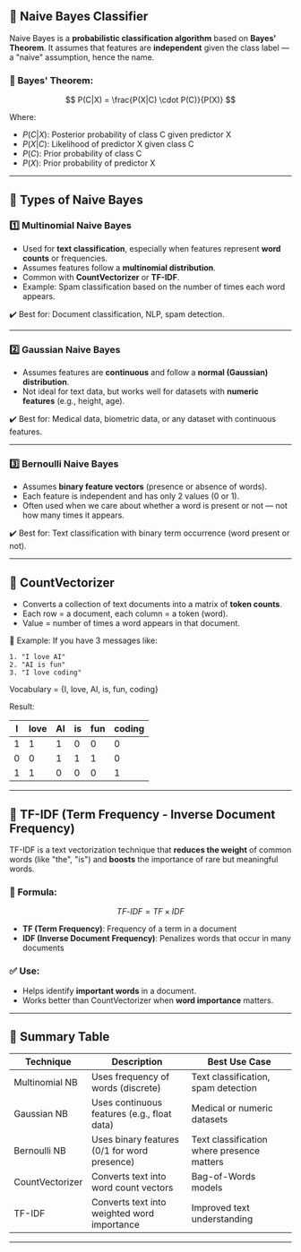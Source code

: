 ## 📘 Naive Bayes Classifier

Naive Bayes is a **probabilistic classification algorithm** based on **Bayes' Theorem**. It assumes that features are **independent** given the class label — a "naive" assumption, hence the name.

### 🔢 Bayes' Theorem:

$$
P(C|X) = \frac{P(X|C) \cdot P(C)}{P(X)}
$$

Where:

* $P(C|X)$: Posterior probability of class C given predictor X
* $P(X|C)$: Likelihood of predictor X given class C
* $P(C)$: Prior probability of class C
* $P(X)$: Prior probability of predictor X

---

## 🧠 Types of Naive Bayes

### 1️⃣ **Multinomial Naive Bayes**

* Used for **text classification**, especially when features represent **word counts** or frequencies.
* Assumes features follow a **multinomial distribution**.
* Common with **CountVectorizer** or **TF-IDF**.
* Example: Spam classification based on the number of times each word appears.

✔️ Best for: Document classification, NLP, spam detection.

---

### 2️⃣ **Gaussian Naive Bayes**

* Assumes features are **continuous** and follow a **normal (Gaussian) distribution**.
* Not ideal for text data, but works well for datasets with **numeric features** (e.g., height, age).

✔️ Best for: Medical data, biometric data, or any dataset with continuous features.

---

### 3️⃣ **Bernoulli Naive Bayes**

* Assumes **binary feature vectors** (presence or absence of words).
* Each feature is independent and has only 2 values (0 or 1).
* Often used when we care about whether a word is present or not — not how many times it appears.

✔️ Best for: Text classification with binary term occurrence (word present or not).

---

## 🧮 CountVectorizer

* Converts a collection of text documents into a matrix of **token counts**.
* Each row = a document, each column = a token (word).
* Value = number of times a word appears in that document.

🧾 Example:
If you have 3 messages like:

```
1. "I love AI"
2. "AI is fun"
3. "I love coding"
```

Vocabulary = {I, love, AI, is, fun, coding}

Result:

| I | love | AI | is | fun | coding |
| - | ---- | -- | -- | --- | ------ |
| 1 | 1    | 1  | 0  | 0   | 0      |
| 0 | 0    | 1  | 1  | 1   | 0      |
| 1 | 1    | 0  | 0  | 0   | 1      |

---

## 📏 TF-IDF (Term Frequency - Inverse Document Frequency)

TF-IDF is a text vectorization technique that **reduces the weight** of common words (like "the", "is") and **boosts** the importance of rare but meaningful words.

### 📐 Formula:

$$
TF\text{-}IDF = TF \times IDF
$$

* **TF (Term Frequency)**: Frequency of a term in a document
* **IDF (Inverse Document Frequency)**: Penalizes words that occur in many documents

### ✅ Use:

* Helps identify **important words** in a document.
* Works better than CountVectorizer when **word importance** matters.

---

## 🧮 Summary Table

| Technique       | Description                                  | Best Use Case                              |
| --------------- | -------------------------------------------- | ------------------------------------------ |
| Multinomial NB  | Uses frequency of words (discrete)           | Text classification, spam detection        |
| Gaussian NB     | Uses continuous features (e.g., float data)  | Medical or numeric datasets                |
| Bernoulli NB    | Uses binary features (0/1 for word presence) | Text classification where presence matters |
| CountVectorizer | Converts text into word count vectors        | Bag-of-Words models                        |
| TF-IDF          | Converts text into weighted word importance  | Improved text understanding                |

---